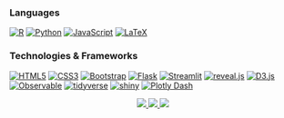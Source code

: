 ### Languages
[![R](https://img.shields.io/badge/r-black?style=for-the-badge&logo=r)](https://github.com/isaiasghezae)
[![Python](https://img.shields.io/badge/python-black?style=for-the-badge&logo=python)](https://github.com/isaiasghezae)
[![JavaScript](https://img.shields.io/badge/javascript-black?style=for-the-badge&logo=javascript)](https://github.com/isaiasghezae)
[![LaTeX](https://img.shields.io/badge/latex-black?style=for-the-badge&logo=latex)](https://github.com/isaiasghezae)

### Technologies & Frameworks
[![HTML5](https://img.shields.io/badge/html5-black?style=for-the-badge&logo=html5)](https://github.com/isaiasghezae)
[![CSS3](https://img.shields.io/badge/css3-black?style=for-the-badge&logo=css3)](https://github.com/isaiasghezae)
[![Bootstrap](https://img.shields.io/badge/bootstrap-black?style=for-the-badge&logo=bootstrap)](https://github.com/isaiasghezae)
[![Flask](https://img.shields.io/badge/flask-black?style=for-the-badge&logo=flask)](https://github.com/isaiasghezae)
[![Streamlit](https://img.shields.io/badge/streamlit-black?style=for-the-badge&logo=streamlit)](https://github.com/isaiasghezae)
[![reveal.js](https://img.shields.io/badge/reveal.js-black?style=for-the-badge&logo=reveal.js)](https://github.com/isaiasghezae)
[![D3.js](https://img.shields.io/badge/d3.js-black?style=for-the-badge&logo=d3.js)](https://github.com/isaiasghezae)
[![Observable](https://img.shields.io/badge/observable-black?style=for-the-badge&logo=observable)](https://github.com/isaiasghezae)
[![tidyverse](https://img.shields.io/badge/tidyverse-black?style=for-the-badge&logo=tidyverse)](https://github.com/isaiasghezae)
[![shiny](https://img.shields.io/badge/shiny-black?style=for-the-badge&logo=r)](https://github.com/isaiasghezae)
[![Plotly Dash](https://img.shields.io/badge/plotly-black?style=for-the-badge&logo=plotly)](https://github.com/isaiasghezae)



<p align="center">
  <a href="https://github.com/isaiasghezae">
    <img src="http://github-profile-summary-cards.vercel.app/api/cards/profile-details?username=isaiasghezae&theme=transparent" />
  </a>
  <a href="https://github.com/isaiasghezae">
    <img src="https://github-readme-streak-stats.herokuapp.com/?user=isaiasghezae&hide_border=true&card_width=338&theme=transparent" />
  </a>
  <a href="https://github.com/isaiasghezae">
    <img src="http://github-profile-summary-cards.vercel.app/api/cards/stats?username=isaiasghezae&theme=transparent" />
  </a>
</p>
